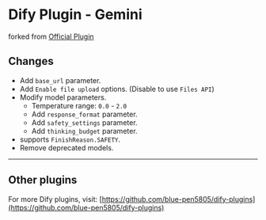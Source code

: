 # Dify Plugin - Gemini

forked from [Official Plugin](https://github.com/langgenius/dify-official-plugins/tree/main/models/gemini)

## Changes

- Add `base_url` parameter.
- Add `Enable file upload` options. (Disable to use `Files API`)
- Modify model parameters.
  - Temperature range: `0.0` - `2.0`
  - Add `response_format` parameter.
  - Add `safety_settings` parameter.
  - Add `thinking_budget` parameter.
- supports `FinishReason.SAFETY`.
- Remove deprecated models.

---

## Other plugins

For more Dify plugins, visit: [https://github.com/blue-pen5805/dify-plugins](https://github.com/blue-pen5805/dify-plugins)

